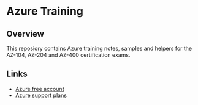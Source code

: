 # Azure Training

## Overview

This reposiory contains Azure training notes, samples and helpers for the AZ-104, AZ-204 and AZ-400 certification exams.

## Links

* [Azure free account](https://azure.microsoft.com/free)
* [Azure support plans](https://azure.microsoft.com/support/plans/)
